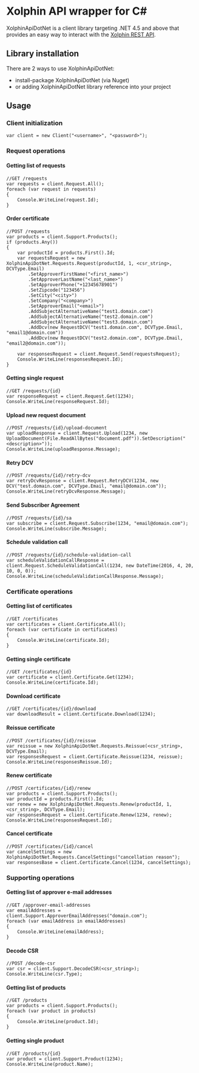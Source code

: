 # Xolphin API wrapper for C&#35;
XolphinApiDotNet is a client library targeting .NET 4.5 and above that provides an easy way to interact with the [Xolphin REST API](https://api.xolphin.com/docs/v1#/).
## Library installation
There are 2 ways to use XolphinApiDotNet:
- install-package XolphinApiDotNet (via Nuget)
- or adding XolphinApiDotNet library reference into your project
## Usage
### Client initialization
```
var client = new Client("<username>", "<password>");
```
### Request operations
#### Getting list of requests
```
//GET /requests
var requests = client.Request.All();
foreach (var request in requests)
{
    Console.WriteLine(request.Id);
}
```
#### Order certificate
```
//POST /requests
var products = client.Support.Products();
if (products.Any())
{
    var productId = products.First().Id;
    var requestsRequest = new XolphinApiDotNet.Requests.Request(productId, 1, <csr_string>, DCVType.Email)
        .SetApproverFirstName("<first_name>")
        .SetApproverLastName("<last_name>")
        .SetApproverPhone("+12345678901")
        .SetZipcode("123456")
        .SetСity("<city>")
        .SetCompany("<company>")
        .SetApproverEmail("<email>")
        .AddSubjectAlternativeName("test1.domain.com")
        .AddSubjectAlternativeName("test2.domain.com")
        .AddSubjectAlternativeName("test3.domain.com")
        .AddDcv(new RequestDCV("test1.domain.com", DCVType.Email, "email1@domain.com"))
        .AddDcv(new RequestDCV("test2.domain.com", DCVType.Email, "email2@domain.com"));

    var responsesRequest = client.Request.Send(requestsRequest);
    Console.WriteLine(responsesRequest.Id);
}
```
#### Getting single request
```
//GET /requests/{id}
var responseRequest = client.Request.Get(1234);
Console.WriteLine(responseRequest.Id);
```
#### Upload new request document
```
//POST /requests/{id}/upload-document
var uploadResponse = client.Request.Upload(1234, new UploadDocument(File.ReadAllBytes("document.pdf")).SetDescription("<description>"));
Console.WriteLine(uploadResponse.Message);
```
#### Retry DCV
```
//POST /requests/{id}/retry-dcv
var retryDcvResponse = client.Request.RetryDCV(1234, new DCV("test.domain.com", DCVType.Email, "email@domain.com"));
Console.WriteLine(retryDcvResponse.Message);
```
#### Send Subscriber Agreement
```
//POST /requests/{id}/sa
var subscribe = client.Request.Subscribe(1234, "email@domain.com");
Console.WriteLine(subscribe.Message);
```
#### Schedule validation call
```
//POST /requests/{id}/schedule-validation-call
var scheduleValidationCallResponse = client.Request.ScheduleValidationCall(1234, new DateTime(2016, 4, 20, 10, 0, 0));
Console.WriteLine(scheduleValidationCallResponse.Message);
```
### Certificate operations
#### Getting list of certificates
```
//GET /certificates
var certificates = client.Certificate.All();
foreach (var certificate in certificates)
{
    Console.WriteLine(certificate.Id);
}
```
#### Getting single certificate
```
//GET /certificates/{id}
var certificate = client.Certificate.Get(1234);
Console.WriteLine(certificate.Id);
```
#### Download certificate
```
//GET /certificates/{id}/download
var downloadResult = client.Certificate.Download(1234);
```
#### Reissue certificate
```
//POST /certificates/{id}/reissue
var reissue = new XolphinApiDotNet.Requests.Reissue(<csr_string>, DCVType.Email);
var responsesRequest = client.Certificate.Reissue(1234, reissue);
Console.WriteLine(responsesReissue.Id);
```
#### Renew certificate
```
//POST /certificates/{id}/renew
var products = client.Support.Products();
var productId = products.First().Id;
var renew = new XolphinApiDotNet.Requests.Renew(productId, 1, <csr_string>, DCVType.Email);
var responsesRequest = client.Certificate.Renew(1234, renew);
Console.WriteLine(responsesRequest.Id);
```
#### Cancel certificate
```
//POST /certificates/{id}/cancel
var cancelSettings = new XolphinApiDotNet.Requests.CancelSettings("cancellation reason");
var responsesBase = client.Certificate.Cancel(1234, cancelSettings);
```
### Supporting operations
#### Getting list of approver e-mail addresses
```
//GET /approver-email-addresses
var emailAddresses = client.Support.ApproverEmailAddresses("domain.com");
foreach (var emailAddress in emailAddresses)
{
    Console.WriteLine(emailAddress);
}
```
#### Decode CSR
```
//POST /decode-csr
var csr = client.Support.DecodeCSR(<csr_string>);
Console.WriteLine(csr.Type);
```
#### Getting list of  products
```
//GET /products
var products = client.Support.Products();
foreach (var product in products)
{
    Console.WriteLine(product.Id);
}
```
#### Getting single product
```
//GET /products/{id}
var product = client.Support.Product(1234);
Console.WriteLine(product.Name);
```
